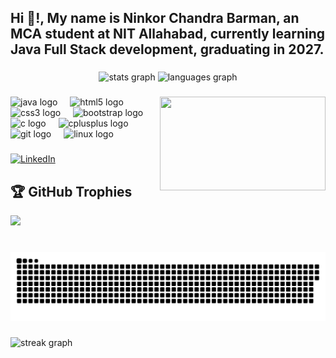 <h2 align="left">Hi 👋!, My name is Ninkor Chandra Barman, an MCA student at NIT Allahabad, currently learning Java Full Stack development, graduating in 2027.</h2>

###

<div align="center">
  <img src="https://github-readme-stats.vercel.app/api?username=NinkorB&hide_title=false&hide_rank=false&show_icons=true&include_all_commits=true&count_private=true&disable_animations=false&theme=dracula&locale=en&hide_border=false" height="150" alt="stats graph"  />
  
  <img src="https://github-readme-stats.vercel.app/api/top-langs?username=NinkorB&locale=en&hide_title=false&layout=compact&card_width=320&langs_count=5&theme=dracula&hide_border=false" height="150" alt="languages graph"  />
</div>

###

<img align="right" height="150" width="265" src="https://media.giphy.com/media/L1R1tvI9svkIWwpVYr/giphy.gif?cid=ecf05e47txr1kwue1gdknvb9elrjqdteygn27wlo6rqhqp8z&ep=v1_gifs_search&rid=giphy.gif&ct=g"  />




###

<div align="left">
  <img src="https://cdn.jsdelivr.net/gh/devicons/devicon/icons/java/java-original.svg" height="30" alt="java logo"  />
  <img width="12" />
  <img src="https://cdn.jsdelivr.net/gh/devicons/devicon/icons/html5/html5-original.svg" height="30" alt="html5 logo"  />
  <img width="12" />
  <img src="https://cdn.jsdelivr.net/gh/devicons/devicon/icons/css3/css3-original.svg" height="30" alt="css3 logo"  />
  <img width="12" />
  <img src="https://cdn.jsdelivr.net/gh/devicons/devicon/icons/bootstrap/bootstrap-original.svg" height="30" alt="bootstrap logo"  />
  <img width="12" />
  <img src="https://cdn.jsdelivr.net/gh/devicons/devicon/icons/c/c-original.svg" height="30" alt="c logo"  />
  <img width="12" />
  <img src="https://cdn.jsdelivr.net/gh/devicons/devicon/icons/cplusplus/cplusplus-original.svg" height="30" alt="cplusplus logo"  />
  <img width="12" />
  <img src="https://cdn.jsdelivr.net/gh/devicons/devicon/icons/git/git-original.svg" height="30" alt="git logo"  />
  <img width="12" />
  <img src="https://cdn.jsdelivr.net/gh/devicons/devicon/icons/linux/linux-original.svg" height="30" alt="linux logo"  />
</div>



###

[![LinkedIn](https://img.shields.io/badge/LinkedIn-%230077B5.svg?logo=linkedin&logoColor=white)](https://linkedin.com/in/https://www.linkedin.com/in/ninkor/) 


###
## 🏆 GitHub Trophies
![](https://github-profile-trophy.vercel.app/?username=NinkorB&theme=shadow_red&no-frame=false&no-bg=false&margin-w=40)
###

<br clear="both">
<div align="center">
  <picture>
    <source media="(prefers-color-scheme: dark)" srcset="https://raw.githubusercontent.com/NinkorB/NinkorB/output/github-snake-dark.svg" />
    <source media="(prefers-color-scheme: light)" srcset="https://raw.githubusercontent.com/NinkorB/NinkorB/output/github-snake.svg" />
    <img alt="github-snake" src="https://raw.githubusercontent.com/NinkorB/NinkorB/output/github-snake.svg" />
  </picture>
</div>


###

<img src="https://streak-stats.demolab.com?user=NinkorB&locale=en&mode=daily&theme=dracula&hide_border=false&border_radius=5" height="150" alt="streak graph"  />

###
